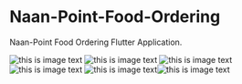 # Naan-Point-Food-Ordering

Naan-Point Food Ordering Flutter Application.



![this is image text](https://github.com/SyedBaqar14/DATAIMAGES/blob/main/NaanPoint-1.png?raw=true) ![this is image text](https://github.com/SyedBaqar14/DATAIMAGES/blob/main/NaanPoint-2.png?raw=true) ![this is image text](https://github.com/SyedBaqar14/DATAIMAGES/blob/main/NaanPoint-3.png?raw=true) ![this is image text](https://github.com/SyedBaqar14/DATAIMAGES/blob/main/NaanPoint-4.png?raw=true) ![this is image text](https://github.com/SyedBaqar14/DATAIMAGES/blob/main/NaanPoint-5.png?raw=true)![this is image text](https://github.com/SyedBaqar14/DATAIMAGES/blob/main/NaanPoint-6.png?raw=true)
